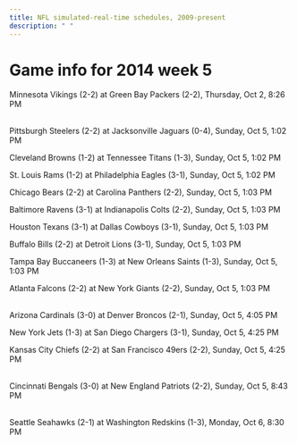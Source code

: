 ```yaml
---
title: NFL simulated-real-time schedules, 2009-present
description: " "
---
```


# Game info for 2014 week 5

Minnesota Vikings (2-2) at Green Bay Packers (2-2), Thursday, Oct 2, 8:26 PM

<br/>Pittsburgh Steelers (2-2) at Jacksonville Jaguars (0-4), Sunday, Oct 5, 1:02 PM

Cleveland Browns (1-2) at Tennessee Titans (1-3), Sunday, Oct 5, 1:02 PM

St. Louis Rams (1-2) at Philadelphia Eagles (3-1), Sunday, Oct 5, 1:02 PM

Chicago Bears (2-2) at Carolina Panthers (2-2), Sunday, Oct 5, 1:03 PM

Baltimore Ravens (3-1) at Indianapolis Colts (2-2), Sunday, Oct 5, 1:03 PM

Houston Texans (3-1) at Dallas Cowboys (3-1), Sunday, Oct 5, 1:03 PM

Buffalo Bills (2-2) at Detroit Lions (3-1), Sunday, Oct 5, 1:03 PM

Tampa Bay Buccaneers (1-3) at New Orleans Saints (1-3), Sunday, Oct 5, 1:03 PM

Atlanta Falcons (2-2) at New York Giants (2-2), Sunday, Oct 5, 1:03 PM

<br/>Arizona Cardinals (3-0) at Denver Broncos (2-1), Sunday, Oct 5, 4:05 PM

New York Jets (1-3) at San Diego Chargers (3-1), Sunday, Oct 5, 4:25 PM

Kansas City Chiefs (2-2) at San Francisco 49ers (2-2), Sunday, Oct 5, 4:25 PM

<br/>Cincinnati Bengals (3-0) at New England Patriots (2-2), Sunday, Oct 5, 8:43 PM

<br/>Seattle Seahawks (2-1) at Washington Redskins (1-3), Monday, Oct 6, 8:30 PM

